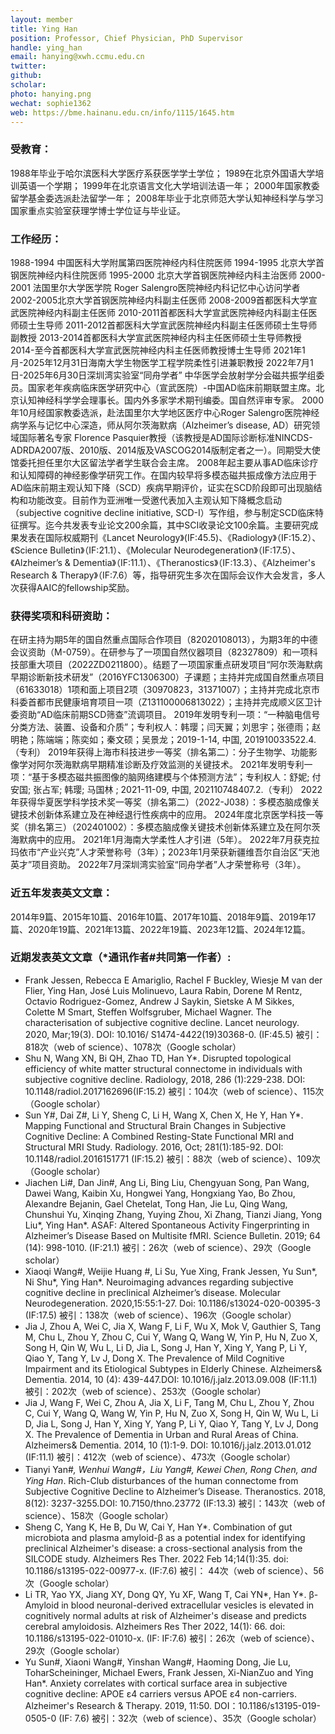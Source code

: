 ```yaml
---
layout: member
title: Ying Han
position: Professor, Chief Physician, PhD Supervisor
handle: ying_han
email: hanying@xwh.ccmu.edu.cn
twitter:
github: 
scholar: 
photo: hanying.png
wechat: sophie1362
web: https://bme.hainanu.edu.cn/info/1115/1645.htm
---
```


### 受教育：
1988年毕业于哈尔滨医科大学医疗系获医学学士学位；
1989在北京外国语大学培训英语一个学期；
1999年在北京语言文化大学培训法语一年；
2000年国家教委留学基金委选派赴法留学一年；
2008年毕业于北京师范大学认知神经科学与学习国家重点实验室获理学博士学位证与毕业证。
### 工作经历：
1988-1994 中国医科大学附属第四医院神经内科住院医师
1994-1995 北京大学首钢医院神经内科住院医师
1995-2000 北京大学首钢医院神经内科主治医师
2000-2001 法国里尔大学医学院 Roger Salengro医院神经内科记忆中心访问学者
2002-2005北京大学首钢医院神经内科副主任医师
2008-2009首都医科大学宣武医院神经内科副主任医师
2010-2011首都医科大学宣武医院神经内科副主任医师硕士生导师
2011-2012首都医科大学宣武医院神经内科副主任医师硕士生导师副教授
2013-2014首都医科大学宣武医院神经内科主任医师硕士生导师教授
2014-至今首都医科大学宣武医院神经内科主任医师教授博士生导师
2021年1月-2025年12月31日海南大学生物医学工程学院柔性引进兼职教授
2022年7月1日-2025年6月30日深圳湾实验室“同舟学者”
中华医学会放射学分会磁共振学组委员。国家老年疾病临床医学研究中心（宣武医院）-中国AD临床前期联盟主席。北京认知神经科学学会理事长。国内外多家学术期刊编委。国自然评审专家。
2000年10月经国家教委选派，赴法国里尔大学地区医疗中心Roger Salengro医院神经病学系与记忆中心深造，师从阿尔茨海默病（Alzheimer’s disease, AD）研究领域国际著名专家 Florence Pasquier教授（该教授是AD国际诊断标准NINCDS-ADRDA2007版、2010版、2014版及VASCOG2014版制定者之一）。同期受大使馆委托担任里尔大区留法学者学生联合会主席。
2008年起主要从事AD临床诊疗和认知障碍的神经影像学研究工作。在国内较早将多模态磁共振成像方法应用于AD临床前期主观认知下降（SCD）疾病早期评价，证实在SCD阶段即可出现脑结构和功能改变。目前作为亚洲唯一受邀代表加入主观认知下降概念启动（subjective cognitive decline initiative, SCD-I）写作组，参与制定SCD临床特征撰写。迄今共发表专业论文200余篇，其中SCI收录论文100余篇。主要研究成果发表在国际权威期刊《Lancet Neurology》(IF:45.5)、《Radiology》（IF:15.2）、《Science Bulletin》（IF:21.1）、《Molecular Neurodegeneration》（IF:17.5）、《Alzheimer’s & Dementia》（IF:11.1）、《Theranostics》（IF:13.3）、《Alzheimer's Research & Therapy》（IF:7.6）等，指导研究生多次在国际会议作大会发言，多人次获得AAIC的fellowship奖励。
### 获得奖项和科研资助：
在研主持为期5年的国自然重点国际合作项目（82020108013），为期3年的中德会议资助（M-0759）。在研参与了一项国自然仪器项目（82327809）和一项科技部重大项目（2022ZD0211800）。结题了一项国家重点研发项目“阿尔茨海默病早期诊断新技术研发”（2016YFC1306300）子课题；主持并完成国自然重点项目（61633018）1项和面上项目2项（30970823，31371007）；主持并完成北京市科委首都市民健康培育项目一项（Z131100006813022）；主持并完成顺义区卫计委资助“AD临床前期SCD筛查”流调项目。
2019年发明专利一项：“一种脑电信号分类方法、装置、设备和介质”；专利权人：韩璎；闫天翼；刘思宇；张德雨；赵明艳；陈端端；陈奕如；秦文硕；吴景龙；2019-1-14, 中国, 201910033522.4. （专利） 
2019年获得上海市科技进步一等奖（排名第二）：分子生物学、功能影像学对阿尔茨海默病早期精准诊断及疗效监测的关键技术。 
2021年发明专利一项：“基于多模态磁共振图像的脑网络建模与个体预测方法”；专利权人：舒妮; 付安国; 张占军; 韩璎; 马国林 ; 2021-11-09, 中国, 202110748407.2.（专利）
2022年获得华夏医学科学技术奖一等奖（排名第二）（2022-J038）：多模态脑成像关键技术创新体系建立及在神经退行性疾病中的应用。
2024年度北京医学科技一等奖（排名第三）（202401002）：多模态脑成像关键技术创新体系建立及在阿尔茨海默病中的应用。
2021年1月海南大学柔性人才引进（5年）。
2022年7月获克拉玛依市“产业兴克”人才荣誉称号（3年）；2023年1月荣获新疆维吾尔自治区“天池英才”项目资助。
2022年7月深圳湾实验室“同舟学者”人才荣誉称号（3年）。
### 近五年发表英文文章：
2014年9篇、2015年10篇、2016年10篇、2017年10篇、2018年9篇、2019年17篇、2020年19篇、2021年13篇、2022年19篇、2023年12篇、2024年12篇。
### 近期发表英文文章（*通讯作者#共同第一作者）: 
- Frank Jessen, Rebecca E Amariglio, Rachel F Buckley, Wiesje M van der Flier, Ying Han, José Luis Molinuevo, Laura Rabin, Dorene M Rentz, Octavio Rodriguez-Gomez, Andrew J Saykin, Sietske A M Sikkes, Colette M Smart, Steffen Wolfsgruber, Michael Wagner. The characterisation of subjective cognitive decline. Lancet neurology. 2020, Mar;19(3). DOI: 10.1016/ S1474-4422(19)30368-0. (IF:45.5) 被引：818次（web of science）、1078次（Google scholar）
- Shu N, Wang XN, Bi QH, Zhao TD, Han Y*. Disrupted topological efficiency of white matter structural connectome in individuals with subjective cognitive decline. Radiology, 2018, 286 (1):229-238. DOI: 10.1148/radiol.2017162696(IF:15.2) 被引：104次（web of science）、115次（Google scholar）
- Sun Y#, Dai Z#, Li Y, Sheng C, Li H, Wang X, Chen X, He Y, Han Y*. Mapping Functional and Structural Brain Changes in Subjective Cognitive Decline: A Combined Resting-State Functional MRI and Structural MRI Study. Radiology. 2016, Oct; 281(1):185-92. DOI: 10.1148/radiol.2016151771 (IF:15.2) 被引：88次（web of science）、109次（Google scholar）
- Jiachen Li#, Dan Jin#, Ang Li, Bing Liu, Chengyuan Song, Pan Wang, Dawei Wang, Kaibin Xu, Hongwei Yang, Hongxiang Yao, Bo Zhou, Alexandre Bejanin, Gael Chetelat, Tong Han, Jie Lu, Qing Wang, Chunshui Yu, Xinqing Zhang, Yuying Zhou, Xi Zhang, Tianzi Jiang, Yong Liu*, Ying Han*. ASAF: Altered Spontaneous Activity Fingerprinting in Alzheimer’s Disease Based on Multisite fMRI. Science Bulletin. 2019; 64 (14): 998-1010. (IF:21.1) 被引：26次（web of science）、29次（Google scholar）
- Xiaoqi Wang#, Weijie Huang #, Li Su, Yue Xing, Frank Jessen, Yu Sun*, Ni Shu*, Ying Han*. Neuroimaging advances regarding subjective cognitive decline in preclinical Alzheimer’s disease. Molecular Neurodegeneration. 2020,15:55:1-27. Doi: 10.1186/s13024-020-00395-3 (IF:17.5)  被引：138次（web of science）、196次（Google scholar）
- Jia J, Zhou A, Wei C, Jia X, Wang F, Li F, Wu X, Mok V, Gauthier S, Tang M, Chu L, Zhou Y, Zhou C, Cui Y, Wang Q, Wang W, Yin P, Hu N, Zuo X, Song H, Qin W, Wu L, Li D, Jia L, Song J, Han Y, Xing Y, Yang P, Li Y, Qiao Y, Tang Y, Lv J, Dong X. The Prevalence of Mild Cognitive Impairment and its Etiological Subtypes in Elderly Chinese. Alzheimers& Dementia. 2014, 10 (4): 439-447.DOI: 10.1016/j.jalz.2013.09.008 (IF:11.1) 被引：202次（web of science）、253次（Google scholar）
- Jia J, Wang F, Wei C, Zhou A, Jia X, Li F, Tang M, Chu L, Zhou Y, Zhou C, Cui Y, Wang Q, Wang W, Yin P, Hu N, Zuo X, Song H, Qin W, Wu L, Li D, Jia L, Song J, Han Y, Xing Y, Yang P, Li Y, Qiao Y, Tang Y, Lv J, Dong X. The Prevalence of Dementia in Urban and Rural Areas of China. Alzheimers& Dementia. 2014, 10 (1):1-9. DOI: 10.1016/j.jalz.2013.01.012 (IF:11.1) 被引：412次（web of science）、473次（Google scholar）
- Tianyi Yan#*, Wenhui Wang#，Liu Yang#, Kewei Chen, Rong Chen, and Ying Han*. Rich-Club disturbances of the human connectome from Subjective Cognitive Decline to Alzheimer’s Disease. Theranostics. 2018, 8(12): 3237-3255.DOI: 10.7150/thno.23772 (IF:13.3) 被引：143次（web of science）、158次（Google scholar）
- Sheng C, Yang K, He B, Du W, Cai Y, Han Y*. Combination of gut microbiota and plasma amyloid-β as a potential index for identifying preclinical Alzheimer's disease: a cross-sectional analysis from the SILCODE study. Alzheimers Res Ther. 2022 Feb 14;14(1):35. doi: 10.1186/s13195-022-00977-x. (IF:7.6) 被引： 44次（web of science）、56次（Google scholar）
- Li TR, Yao YX, Jiang XY, Dong QY, Yu XF, Wang T, Cai YN*, Han Y*. β-Amyloid in blood neuronal-derived extracellular vesicles is elevated in cognitively normal adults at risk of Alzheimer's disease and predicts cerebral amyloidosis. Alzheimers Res Ther 2022, 14(1): 66. doi: 10.1186/s13195-022-01010-x. (IF: IF:7.6) 被引：26次（web of science）、29次（Google scholar）
- Yu Sun#, Xiaoni Wang#, Yinshan Wang#, Haoming Dong, Jie Lu, ToharScheininger, Michael Ewers, Frank Jessen, Xi-NianZuo and Ying Han*. Anxiety correlates with cortical surface area in subjective cognitive decline: APOE ε4 carriers versus APOE ε4 non-carriers. Alzheimer's Research & Therapy. 2019, 11:50. DOI：10.1186/s13195-019-0505-0 (IF: 7.6) 被引：32次（web of science）、35次（Google scholar）